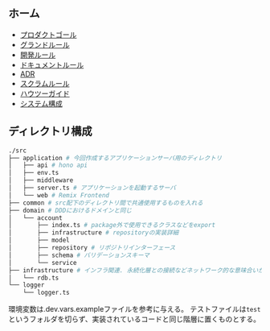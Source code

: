 ## ホーム

- [プロダクトゴール](product_goal.md)
- [グランドルール](grand_rule.md)
- [開発ルール](development_rule.md)
- [ドキュメントルール](docs_rule.md)
- [ADR](adr/0_top.md)
- [スクラムルール](scrum_rule.md)
- [ハウツーガイド](how_to_guides/0_top.md)
- [システム構成](system_config/config.md)

## ディレクトリ構成

```sh
./src
├── application # 今回作成するアプリケーションサーバ用のディレクトリ
│   ├── api # hono api
│   ├── env.ts
│   ├── middleware
│   ├── server.ts # アプリケーションを起動するサーバ
│   └── web # Remix Frontend
├── common # src配下のディレクトリ間で共通使用するものを入れる
├── domain # DDDにおけるドメインと同じ
│   └── account
│       ├── index.ts # package外で使用できるクラスなどをexport
│       ├── infrastructure # repositoryの実装詳細
│       ├── model
│       ├── repository # リポジトリインターフェース
│       ├── schema # バリデーションスキーマ
│       └── service
├── infrastructure # インフラ関連. 永続化層との接続などネットワーク的な意味合いが強い
│   └── rdb.ts
└── logger
    └── logger.ts
```

環境変数は.dev.vars.exampleファイルを参考に与える。
テストファイルは`test`というフォルダを切らず、実装されているコードと同じ階層に置くものとする。

